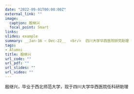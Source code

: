 ```yaml
---
date: "2022-09-01T00:00:00Z"
external_link: ""
image:
  caption: 殷继兴
  focal_point: Smart
links:
slides: example
summary: __Jan-16 ~ Dec-22__  <br/>  四川大学华西医院研究助理
tags:
- Alumni
title: 殷继兴
url_code: ""
url_pdf: ""
url_slides: ""
url_video: ""
---
```

殷继兴，毕业于西北师范大学，现于四川大学华西医院任科研助理
